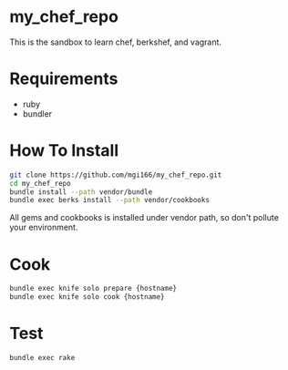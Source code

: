 my_chef_repo
============

This is the sandbox to learn chef, berkshef, and vagrant.

# Requirements

* ruby
* bundler

# How To Install
```zsh
git clone https://github.com/mgi166/my_chef_repo.git
cd my_chef_repo
bundle install --path vendor/bundle
bundle exec berks install --path vendor/cookbooks
```

All gems and cookbooks is installed under vendor path, so don't pollute your environment.

# Cook

```zsh
bundle exec knife solo prepare {hostname}
bundle exec knife solo cook {hostname}
```

# Test
```zsh
bundle exec rake
```
